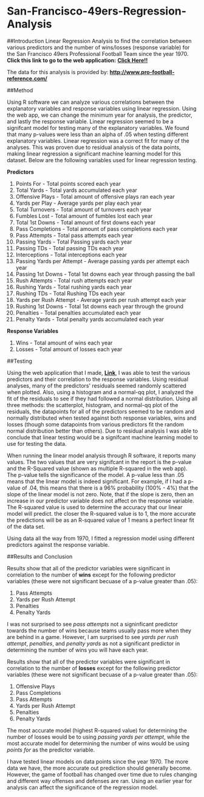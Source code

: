 # San-Francisco-49ers-Regression-Analysis

##Introduction
Linear Regression Analysis to find the correlation between various predictors and the number of wins/losses (response variable) for the San Francisco 49ers Professional Football Team since the year 1970. **Click this link to go to the web application:** [**Click Here!!**](http://jnacino.shinyapps.io/NFL_49ers_Regression_Analysis)

The data for this analysis is provided by: **http://www.pro-football-reference.com/**


##Method

Using R software we can analyze various correlations between the explanatory variables and response variables using linear regression. Using the web app, we can change the minimum year for analysis, the predictor, and lastly the response variable. Linear regression seemed to be a signifcant model for testing many of the explanatory variables. We found that many p-values were less than an alpha of .05 when testing different explanatory variables. Linear regression was a correct fit for many of the analyses. This was proven due to residual analysis of the data points, making linear regression a significant machine learning model for this dataset. Below are the following variables used for linear regression testing.

**Predictors**

1. Points For - Total points scored each year
2. Total Yards - Total yards accumulated each year
3. Offensive Plays - Total amount of offensive plays ran each year
4. Yards per Play - Average yards per play each year
5. Total Turnovers - Total amount of turnovers each year
6. Fumbles Lost - Total amount of fumbles lost each year
7. Total 1st Downs - Total amount of first downs each year
8. Pass Completions - Total amount of pass completions each year
9. Pass Attempts - Total pass attempts each year
10. Passing Yards - Total Passing yards each year
11. Passing TDs - Total passing TDs each year
12. Interceptions - Total interceptions each year
13. Passing Yards per Attempt - Average passing yards per attempt each year
14. Passing 1st Downs - Total 1st downs each year through passing the ball
15. Rush Attempts -  Total rush attempts each year
16. Rushing Yards - Total rushing yards each year
17. Rushing TDs - Total Rushing TDs each year
18. Yards per Rush Attempt - Average yards per rush attempt each year
19. Rushing 1st Downs - Total 1st downs each year through the ground
20. Penalties - Total penalties accumulated each year
21. Penalty Yards - Total penalty yards accumulated each year

**Response Variables**

1. Wins - Total amount of wins each year
2. Losses - Total amount of losses each year


##Testing

Using the web application that I made, [**Link**](http://jnacino.shinyapps.io/NFL_49ers_Regression_Analysis), I was able to test the various predictors and their correlation to the response variables. Using residual analyses, many of the predictors' residuals seemed randomly scattered when plotted. Also, using a histogram and a normal-qq plot, I analyzed the fit of the residuals to see if they had followed a normal distribution. Using all three methods: the scatterplot, histogram, and normal-qq plot of the residuals, the datapoints for all of the predictors seemed to be random and normally distributed when tested against both response variables, wins and losses (though some datapoints from various predictors fit the random normal distribution better than others). Due to residual analysis I was able to conclude that linear testing would be a signifcant machine learning model to use for testing the data. 

When running the linear model analysis through R software, it reports many values. The two values that are very signifcant in the report is the p-value and the R-Squared value (shown as multiple R-squared in the web app).  The p-value tells the significance of the model. A p-value less than .05 means that the linear model is indeed significant. For example, if I had a p-value of .04, this means that there is a 96% probability (100% - 4%) that the slope of the linear model is not zero. Note, that if the slope is zero, then an increase in our predictor variable does not affect on the response variable. The R-squared value is used to determine the accuracy that our linear model will predict. the closer the R-squared value is to 1, the more accurate the predictions will be as an R-squared value of 1 means a perfect linear fit of the data set. 

Using data all the way from 1970, I fitted a regression model using different predictors against the response variable.


##Results and Conclusion

Results show that all of the predictor variables were significant in correlation to the number of **wins** except for the following predictor variables (these were not significant becuase of a p-value greater than .05): 

1. Pass Attempts
2. Yards per Rush Attempt
3. Penalties
4. Penalty Yards

I was not surprised to see *pass attempts* not a signinficant predictor towards the number of wins because teams usually pass more when they are behind in a game. However, I am surprised to see *yards per rush attempt*, *penalties*, and *penalty yards* as not a significant predictor in determining the number of wins you will have each year.

Results show that all of the predictor variables were significant in correlation to the number of **losses** except for the following predictor variables (these were not significant becuase of a p-value greater than .05): 

1. Offensive Plays
2. Pass Completions
3. Pass Attempts
4. Yards per Rush Attempt
5. Penalties
6. Penalty Yards

The most accurate model (highest R-squared value) for determining the number of losses would be to using *passing yards per attempt*, while the most accurate model for determining the number of wins would be using *points for* as the predictor variable.

I have tested linear models on data points since the year 1970. The more data we have, the more accurate out prediction should generally become. However, the game of football has changed over time due to rules changing and different way offenses and defenses are ran. Using an earlier year for analysis can affect the significance of the regression model.
